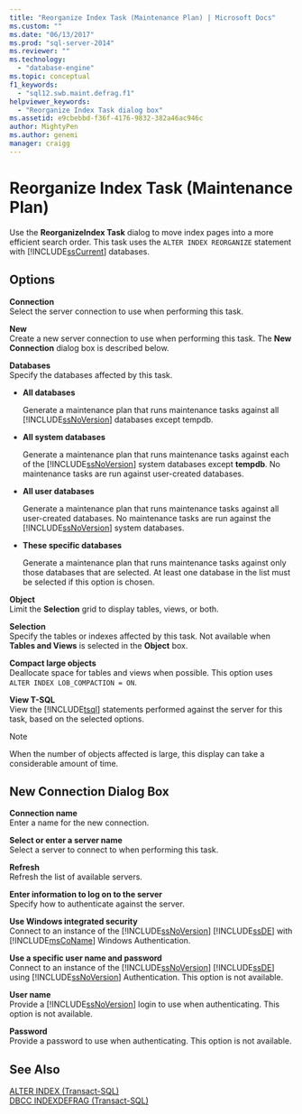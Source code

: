 ```yaml
---
title: "Reorganize Index Task (Maintenance Plan) | Microsoft Docs"
ms.custom: ""
ms.date: "06/13/2017"
ms.prod: "sql-server-2014"
ms.reviewer: ""
ms.technology: 
  - "database-engine"
ms.topic: conceptual
f1_keywords: 
  - "sql12.swb.maint.defrag.f1"
helpviewer_keywords: 
  - "Reorganize Index Task dialog box"
ms.assetid: e9cbebbd-f36f-4176-9832-382a46ac946c
author: MightyPen
ms.author: genemi
manager: craigg
---
```

# Reorganize Index Task (Maintenance Plan)
  Use the **ReorganizeIndex Task** dialog to move index pages into a more efficient search order. This task uses the `ALTER INDEX REORGANIZE` statement with [!INCLUDE[ssCurrent](../../includes/sscurrent-md.md)] databases.  
  
## Options  
 **Connection**  
 Select the server connection to use when performing this task.  
  
 **New**  
 Create a new server connection to use when performing this task. The **New Connection** dialog box is described below.  
  
 **Databases**  
 Specify the databases affected by this task.  
  
-   **All databases**  
  
     Generate a maintenance plan that runs maintenance tasks against all [!INCLUDE[ssNoVersion](../../includes/ssnoversion-md.md)] databases except tempdb.  
  
-   **All system databases**  
  
     Generate a maintenance plan that runs maintenance tasks against each of the [!INCLUDE[ssNoVersion](../../includes/ssnoversion-md.md)] system databases except **tempdb**. No maintenance tasks are run against user-created databases.  
  
-   **All user databases**  
  
     Generate a maintenance plan that runs maintenance tasks against all user-created databases. No maintenance tasks are run against the [!INCLUDE[ssNoVersion](../../includes/ssnoversion-md.md)] system databases.  
  
-   **These specific databases**  
  
     Generate a maintenance plan that runs maintenance tasks against only those databases that are selected. At least one database in the list must be selected if this option is chosen.  
  
 **Object**  
 Limit the **Selection** grid to display tables, views, or both.  
  
 **Selection**  
 Specify the tables or indexes affected by this task. Not available when **Tables and Views** is selected in the **Object** box.  
  
 **Compact large objects**  
 Deallocate space for tables and views when possible. This option uses `ALTER INDEX LOB_COMPACTION = ON`.  
  
 **View T-SQL**  
 View the [!INCLUDE[tsql](../../includes/tsql-md.md)] statements performed against the server for this task, based on the selected options.  
  
> [!NOTE]  
>  When the number of objects affected is large, this display can take a considerable amount of time.  
  
## New Connection Dialog Box  
 **Connection name**  
 Enter a name for the new connection.  
  
 **Select or enter a server name**  
 Select a server to connect to when performing this task.  
  
 **Refresh**  
 Refresh the list of available servers.  
  
 **Enter information to log on to the server**  
 Specify how to authenticate against the server.  
  
 **Use Windows integrated security**  
 Connect to an instance of the [!INCLUDE[ssNoVersion](../../includes/ssnoversion-md.md)] [!INCLUDE[ssDE](../../includes/ssde-md.md)] with [!INCLUDE[msCoName](../../includes/msconame-md.md)] Windows Authentication.  
  
 **Use a specific user name and password**  
 Connect to an instance of the [!INCLUDE[ssNoVersion](../../includes/ssnoversion-md.md)] [!INCLUDE[ssDE](../../includes/ssde-md.md)] using [!INCLUDE[ssNoVersion](../../includes/ssnoversion-md.md)] Authentication. This option is not available.  
  
 **User name**  
 Provide a [!INCLUDE[ssNoVersion](../../includes/ssnoversion-md.md)] login to use when authenticating. This option is not available.  
  
 **Password**  
 Provide a password to use when authenticating. This option is not available.  
  
## See Also  
 [ALTER INDEX &#40;Transact-SQL&#41;](/sql/t-sql/statements/alter-index-transact-sql)   
 [DBCC INDEXDEFRAG &#40;Transact-SQL&#41;](/sql/t-sql/database-console-commands/dbcc-indexdefrag-transact-sql)  
  
  
